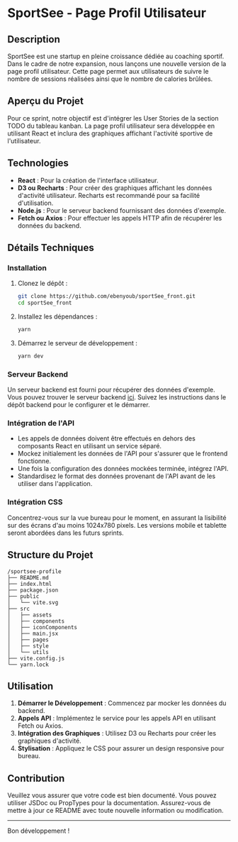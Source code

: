 # SportSee - Page Profil Utilisateur

## Description

SportSee est une startup en pleine croissance dédiée au coaching sportif. Dans le cadre de notre expansion, nous lançons une nouvelle version de la page profil utilisateur. Cette page permet aux utilisateurs de suivre le nombre de sessions réalisées ainsi que le nombre de calories brûlées.

## Aperçu du Projet

Pour ce sprint, notre objectif est d'intégrer les User Stories de la section TODO du tableau kanban. La page profil utilisateur sera développée en utilisant React et inclura des graphiques affichant l'activité sportive de l'utilisateur.

## Technologies

- **React** : Pour la création de l'interface utilisateur.
- **D3 ou Recharts** : Pour créer des graphiques affichant les données d'activité utilisateur. Recharts est recommandé pour sa facilité d'utilisation.
- **Node.js** : Pour le serveur backend fournissant des données d'exemple.
- **Fetch ou Axios** : Pour effectuer les appels HTTP afin de récupérer les données du backend.

## Détails Techniques

### Installation

1. Clonez le dépôt :
   ```bash
   git clone https://github.com/ebenyoub/sportSee_front.git
   cd sportSee_front
   ```

2. Installez les dépendances :
   ```bash
   yarn
   ```

3. Démarrez le serveur de développement :
   ```bash
   yarn dev
   ```

### Serveur Backend

Un serveur backend est fourni pour récupérer des données d'exemple. Vous pouvez trouver le serveur backend [ici](https://github.com/ebenyoub/sportSee_back.git). Suivez les instructions dans le dépôt backend pour le configurer et le démarrer.

### Intégration de l'API

- Les appels de données doivent être effectués en dehors des composants React en utilisant un service séparé.
- Mockez initialement les données de l'API pour s'assurer que le frontend fonctionne.
- Une fois la configuration des données mockées terminée, intégrez l'API.
- Standardisez le format des données provenant de l'API avant de les utiliser dans l'application.

### Intégration CSS

Concentrez-vous sur la vue bureau pour le moment, en assurant la lisibilité sur des écrans d'au moins 1024x780 pixels. Les versions mobile et tablette seront abordées dans les futurs sprints.

## Structure du Projet

```
/sportsee-profile
├── README.md
├── index.html
├── package.json
├── public
│   └── vite.svg
├── src
│   ├── assets
│   ├── components
│   ├── iconComponents
│   ├── main.jsx
│   ├── pages
│   ├── style
│   └── utils
├── vite.config.js
└── yarn.lock
```

## Utilisation

1. **Démarrer le Développement** : Commencez par mocker les données du backend.
2. **Appels API** : Implémentez le service pour les appels API en utilisant Fetch ou Axios.
3. **Intégration des Graphiques** : Utilisez D3 ou Recharts pour créer les graphiques d'activité.
4. **Stylisation** : Appliquez le CSS pour assurer un design responsive pour bureau.

## Contribution

Veuillez vous assurer que votre code est bien documenté. Vous pouvez utiliser JSDoc ou PropTypes pour la documentation. Assurez-vous de mettre à jour ce README avec toute nouvelle information ou modification.

---

Bon développement !
